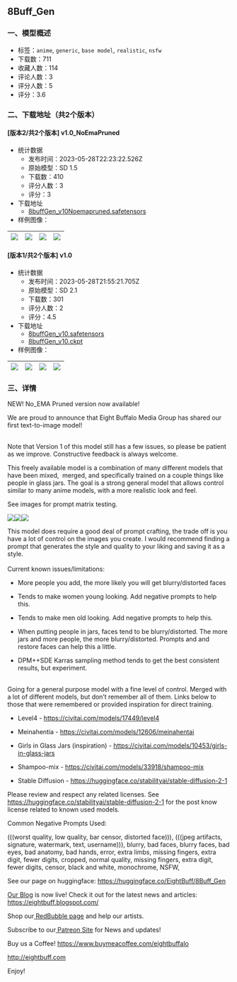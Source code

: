 ## 8Buff_Gen
### 一、模型概述

- 标签：`anime`, `generic`, `base model`, `realistic`, `nsfw`
- 下载数：711
- 收藏人数：114
- 评论人数：3
- 评分人数：5
- 评分：3.6

### 二、下载地址（共2个版本）

#### [版本2/共2个版本] v1.0_NoEmaPruned

- 统计数据
  - 发布时间：2023-05-28T22:23:22.526Z
  - 原始模型：SD 1.5
  - 下载数：410
  - 评分人数：3
  - 评分：3
- 下载地址
  - [8buffGen_v10Noemapruned.safetensors](https://civitai.com/api/download/models/84090)
- 样例图像：

| <img src="https://image.civitai.com/xG1nkqKTMzGDvpLrqFT7WA/aeaeef02-5c72-48cd-98b8-71aa22e4c0ac/width=450/949077.jpeg" /> | <img src="https://image.civitai.com/xG1nkqKTMzGDvpLrqFT7WA/368529ce-dfd8-4ea1-a451-0d9c3a1661d0/width=450/949080.jpeg" /> | <img src="https://image.civitai.com/xG1nkqKTMzGDvpLrqFT7WA/841cb36e-9952-4d04-a0cd-7edcb9f39b6a/width=450/949081.jpeg" /> | <img src="https://image.civitai.com/xG1nkqKTMzGDvpLrqFT7WA/b2b1f2a4-032b-42b2-865e-c466bb9adf39/width=450/949082.jpeg" /> |
| ---- | ---- | ---- | ---- |

#### [版本1/共2个版本] v1.0

- 统计数据
  - 发布时间：2023-05-28T21:55:21.705Z
  - 原始模型：SD 2.1
  - 下载数：301
  - 评分人数：2
  - 评分：4.5
- 下载地址
  - [8buffGen_v10.safetensors](https://civitai.com/api/download/models/46665)
  - [8buffGen_v10.ckpt](https://civitai.com/api/download/models/46665?type=Model&format=PickleTensor&size=full&fp=fp16)
- 样例图像：

| <img src="https://image.civitai.com/xG1nkqKTMzGDvpLrqFT7WA/a016e763-ba3b-48ed-1050-5a487d30e700/width=450/505206.jpeg" /> | <img src="https://image.civitai.com/xG1nkqKTMzGDvpLrqFT7WA/a1969fb1-4e15-4e03-45fc-36082cde7f00/width=450/505204.jpeg" /> | <img src="https://image.civitai.com/xG1nkqKTMzGDvpLrqFT7WA/5c84a441-7d70-4b96-1bae-5ad86e28e400/width=450/505207.jpeg" /> | <img src="https://image.civitai.com/xG1nkqKTMzGDvpLrqFT7WA/2d4879a6-c6d8-4a51-e4a8-79c5332eb500/width=450/505201.jpeg" /> |
| ---- | ---- | ---- | ---- |


### 三、详情
<p>NEW! No_EMA Pruned version now available! </p><p>We are proud to announce that Eight Buffalo Media Group has shared our first text-to-image model!</p><p><br />Note that Version 1 of this model still has a few issues, so please be patient as we improve. Constructive feedback is always welcome.</p><p></p><p>This freely available model is a combination of many different models that have been mixed,  merged, and specifically trained on a couple things like people in glass jars. The goal is a strong general model that allows control similar to many anime models, with a more realistic look and feel.</p><p></p><p>See images for prompt matrix testing.</p><img src="https://imagecache.civitai.com/xG1nkqKTMzGDvpLrqFT7WA/952dcfd7-214d-49f1-9f7a-ffaa9ca22900/width=525/952dcfd7-214d-49f1-9f7a-ffaa9ca22900.jpeg" /><img src="https://imagecache.civitai.com/xG1nkqKTMzGDvpLrqFT7WA/89e04397-c8ca-4a13-bed5-06766b7a6c00/width=525/89e04397-c8ca-4a13-bed5-06766b7a6c00.jpeg" /><img src="https://imagecache.civitai.com/xG1nkqKTMzGDvpLrqFT7WA/a4631a26-8727-4a83-d815-9a8be784da00/width=525/a4631a26-8727-4a83-d815-9a8be784da00.jpeg" /><p>This model does require a good deal of prompt crafting, the trade off is you have a lot of control on the images you create. I would recommend finding a prompt that generates the style and quality to your liking and saving it as a style.<br /><br />Current known issues/limitations:</p><ul><li><p>More people you add, the more likely you will get blurry/distorted faces</p></li><li><p>Tends to make women young looking. Add negative prompts to help this.</p></li><li><p>Tends to make men old looking. Add negative prompts to help this.</p></li><li><p>When putting people in jars, faces tend to be blurry/distorted. The more jars and more people, the more blurry/distorted. Prompts and and restore faces can help this a little. </p></li><li><p>DPM++SDE Karras sampling method tends to get the best consistent results, but experiment.</p></li></ul><p><br />Going for a general purpose model with a fine level of control. Merged with a lot of different models, but don’t remember all of them. Links below to those that were remembered or provided inspiration for direct training.</p><ul><li><p>Level4 - <a target="_blank" rel="ugc" href="https://civitai.com/models/17449/level4"><u>https://civitai.com/models/17449/level4</u></a></p></li><li><p>Meinahentia - <a target="_blank" rel="ugc" href="https://civitai.com/models/12606/meinahentai"><u>https://civitai.com/models/12606/meinahentai</u></a></p></li><li><p>Girls in Glass Jars (inspiration) - <a target="_blank" rel="ugc" href="https://civitai.com/models/10453/girls-in-glass-jars"><u>https://civitai.com/models/10453/girls-in-glass-jars</u></a> </p></li><li><p>Shampoo-mix - <a target="_blank" rel="ugc" href="https://civitai.com/models/33918/shampoo-mix"><u>https://civitai.com/models/33918/shampoo-mix</u></a></p></li><li><p>Stable Diffusion - <a target="_blank" rel="ugc" href="https://huggingface.co/stabilityai/stable-diffusion-2-1"><u>https://huggingface.co/stabilityai/stable-diffusion-2-1</u></a></p></li></ul><p>Please review and respect any related licenses. See <a target="_blank" rel="ugc" href="https://huggingface.co/stabilityai/stable-diffusion-2-1"><u>https://huggingface.co/stabilityai/stable-diffusion-2-1</u></a> for the post know license related to known used models.</p><p></p><p>Common Negative Prompts Used:</p><p>(((worst quality, low quality, bar censor, distorted face))), (((jpeg artifacts, signature, watermark, text, username))), blurry, bad faces, blurry faces, bad eyes, bad anatomy, bad hands, error, extra limbs, missing fingers, extra digit, fewer digits, cropped, normal quality, missing fingers, extra digit, fewer digits, censor, black and white, monochrome, NSFW,</p><p></p><p>See our page on huggingface: <a target="_blank" rel="ugc" href="https://huggingface.co/EightBuff/8Buff_Gen">https://huggingface.co/EightBuff/8Buff_Gen</a></p><p><a target="_blank" rel="ugc" href="https://eightbuff.blogspot.com/"><u>Our Blog</u></a> is now live! Check it out for the latest news and articles: <a target="_blank" rel="ugc" href="https://eightbuff.blogspot.com/">https://eightbuff.blogspot.com/</a></p><p>Shop our<a target="_blank" rel="ugc" href="https://www.redbubble.com/people/EightBuffalo"> <u>RedBubble page</u></a> and help our artists.</p><p>Subscribe to our<a target="_blank" rel="ugc" href="http://patreon.com/EightBuffaloMediaGroup"> <u>Patreon Site</u></a> for News and updates! </p><p>Buy us a Coffee! <a target="_blank" rel="ugc" href="https://www.buymeacoffee.com/eightbuffalo">https://www.buymeacoffee.com/eightbuffalo</a></p><p><a target="_blank" rel="ugc" href="http://eightbuff.com">http://eightbuff.com</a></p><p>Enjoy!</p>